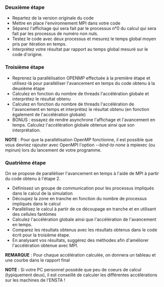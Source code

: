 
### Deuxième étape 

- Repartez de la version originale du code
- Mettre en place l'environnement MPI dans votre code
- Séparez l'affichage qui sera fait par le processus n°0 du calcul qui sera fait par les processus de numéro non nuls.
- Testez le code avec deux processus et  mesurez le temps global moyen pris par itération en temps.
- Interprétez votre résultat par rapport au temps global mesuré sur le code d'origine.

### Troisième étape 

- Reprenez la parallélisation OPENMP effectuée à la première étape et utilisez-là pour paralléliser l'avancement en temps du code obtenu à la deuxième étape
- Calculez en fonction du nombre de threads l'accélération globale et interprétez le résultat obtenu
- Calculez en fonction du nombre de threads l'accélération de l'avancement en temps et interprétez le résultat obtenu (en fonction également de l'accélération globale)
- BONUS : essayez de rendre asynchrone l'affichage et l'avancement en temps. Calculez l'accélération globale obtenue ainsi que son interprétation.

**NOTE** : Pour que la parallélisation OpenMP fonctionne, il est possible que vous devriez rajouter avec OpenMPI l'option *--bind-to none* à mpiexec (ou mpirun) lors du lancement de votre programme.

### Quatrième étape

On se propose de paralléliser l'avancement en temps à l'aide de MPI
à partir du code obtenu à l'étape 2.

- Définissez un groupe de communication pour les processus impliqués dans le calcul de la simulation
- Découpez la zone en tranche en fonction du nombre de processus impliqués dans le calcul
- Parallélisez le calcul à partir de ce découpage en tranche et en utilisant des cellules fantômes
- Calculez l'accélération globale ainsi que l'accélération de l'avancement en temps.
- Comparez les résultats obtenus avec les résultats obtenus dans le code écrit pour la troisième étape.
- En analysant vos résultats, suggérez des méthodes afin d'améliorer l'accélération obtenue avec MPI.

**REMARQUE** : Pour chaque accélération calculée, on donnera un tableau et une courbe dans le rapport final

**NOTE** : Si votre PC personnel possède que peu de coeurs de calcul (typiquement deux), il est conseillé de calculer les différentes accélérations sur les machines de l'ENSTA !

